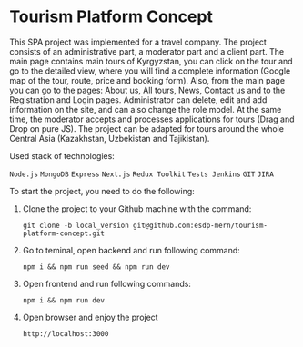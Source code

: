 # Tourism Platform Concept
This SPA project was implemented for a travel company. The project consists of an administrative part, a moderator part and a client part. The main page contains main tours of Kyrgyzstan, you can click on the tour and go to the detailed view, where you will find a complete information (Google map of the tour, route, price and booking form). Also, from the main page you can go to the pages: About us, All tours, News, Contact us and to the Registration and Login pages. Administrator can delete, edit and add information on the site, and can also change the role model. At the same time, the moderator accepts and processes applications for tours (Drag and Drop on pure JS). The project can be adapted for tours around the whole Central Asia (Kazakhstan, Uzbekistan and Tajikistan).

Used stack of technologies: 

`Node.js` `MongoDB` `Express` `Next.js` `Redux Toolkit` `Tests Jenkins` `GIT` `JIRA`

To start the project, you need to do the following:

1) Clone the project to your Github machine with the command:
   
   `git clone -b local_version git@github.com:esdp-mern/tourism-platform-concept.git`

2) Go to teminal, open backend and run following command:

   `npm i && npm run seed && npm run dev`

3) Open frontend and run following commands:

   `npm i && npm run dev`

4) Open browser and enjoy the project

   `http://localhost:3000`
